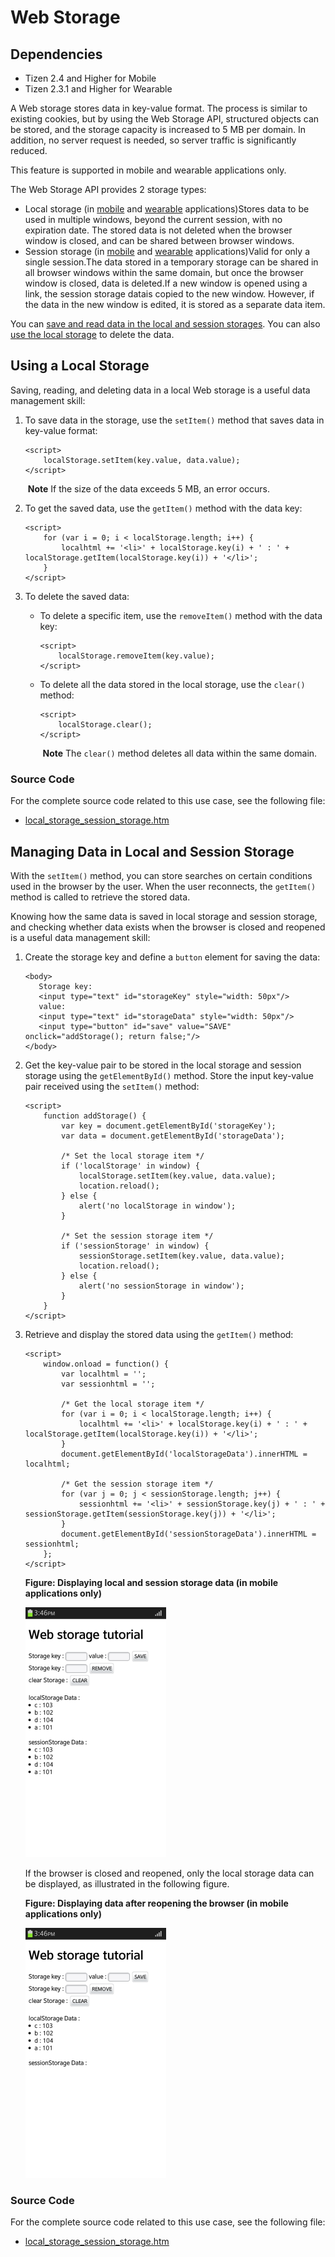 # Web Storage

## Dependencies

- Tizen 2.4 and Higher for Mobile
- Tizen 2.3.1 and Higher for Wearable

A Web storage stores data in key-value format. The process is similar to existing cookies, but by using the Web Storage API, structured objects can be stored, and the storage capacity is increased to 5 MB per domain. In addition, no server request is needed, so server traffic is significantly reduced.

This feature is supported in mobile and wearable applications only.

The Web Storage API provides 2 storage types:

- Local storage (in [mobile](http://www.w3.org/TR/2015/CR-webstorage-20150609/#the-localstorage-attribute) and [wearable](http://www.w3.org/TR/2011/WD-webstorage-20110901/#the-localstorage-attribute) applications)Stores data to be used in multiple windows, beyond the current session, with no expiration date. The stored data is not deleted when the browser window is closed, and can be shared between browser windows.
- Session storage (in [mobile](http://www.w3.org/TR/2015/CR-webstorage-20150609/#the-sessionstorage-attribute) and [wearable](http://www.w3.org/TR/2011/WD-webstorage-20110901/#the-sessionstorage-attribute) applications)Valid for only a single session.The data stored in a temporary storage can be shared in all browser windows within the same domain, but once the browser window is closed, data is deleted.If a new window is opened using a link, the session storage datais copied to the new window. However, if the data in the new window is edited, it is stored as a separate data item.

You can [save and read data in the local and session storages](./w3c/storage/web-storage-w.md#save). You can also [use the local storage](./w3c/storage/web-storage-w.md#use) to delete the data.

## Using a Local Storage

Saving, reading, and deleting data in a local Web storage is a useful data management skill:

1. To save data in the storage, use the `setItem()` method that saves data in key-value format:

   ```
   <script>
       localStorage.setItem(key.value, data.value);
   </script>
   ```

   ​	**Note**	If the size of the data exceeds 5 MB, an error occurs.

2. To get the saved data, use the `getItem()` method with the data key:

   ```
   <script>
       for (var i = 0; i < localStorage.length; i++) {
           localhtml += '<li>' + localStorage.key(i) + ' : ' + localStorage.getItem(localStorage.key(i)) + '</li>';
       }
   </script>
   ```

3. To delete the saved data: 

   - To delete a specific item, use the `removeItem()` method with the data key:

     ```
     <script>
         localStorage.removeItem(key.value);
     </script>
     ```

   - To delete all the data stored in the local storage, use the `clear()` method:

     ```
     <script>
         localStorage.clear();
     </script>
     ```

     ​	**Note**	The `clear()` method deletes all data within the same domain.

### Source Code

For the complete source code related to this use case, see the following file:

- [local_storage_session_storage.htm](http://download.tizen.org/misc/examples/w3c_html5/storage/web_storage)

## Managing Data in Local and Session Storage

With the `setItem()` method, you can store searches on certain conditions used in the browser by the user. When the user reconnects, the `getItem()` method is called to retrieve the stored data.

Knowing how the same data is saved in local storage and session storage, and checking whether data exists when the browser is closed and reopened is a useful data management skill: 

1. Create the storage key and define a `button` element for saving the data:

   ```
   <body>
      Storage key:
      <input type="text" id="storageKey" style="width: 50px"/>
      value:
      <input type="text" id="storageData" style="width: 50px"/>
      <input type="button" id="save" value="SAVE" onclick="addStorage(); return false;"/>
   </body>
   ```

2. Get the key-value pair to be stored in the local storage and session storage using the `getElementById()` method. Store the input key-value pair received using the `setItem()` method:

   ```
   <script>
       function addStorage() {
           var key = document.getElementById('storageKey');
           var data = document.getElementById('storageData');

           /* Set the local storage item */
           if ('localStorage' in window) {
               localStorage.setItem(key.value, data.value);
               location.reload();
           } else {
               alert('no localStorage in window');
           }

           /* Set the session storage item */
           if ('sessionStorage' in window) {
               sessionStorage.setItem(key.value, data.value);
               location.reload();
           } else {
               alert('no sessionStorage in window');
           }
       }
   </script>
   ```

3. Retrieve and display the stored data using the `getItem()` method:

   ```
   <script>
       window.onload = function() {
           var localhtml = '';
           var sessionhtml = '';

           /* Get the local storage item */
           for (var i = 0; i < localStorage.length; i++) {
               localhtml += '<li>' + localStorage.key(i) + ' : ' + localStorage.getItem(localStorage.key(i)) + '</li>';
           }
           document.getElementById('localStorageData').innerHTML = localhtml;

           /* Get the session storage item */
           for (var j = 0; j < sessionStorage.length; j++) {
               sessionhtml += '<li>' + sessionStorage.key(j) + ' : ' + sessionStorage.getItem(sessionStorage.key(j)) + '</li>';
           }
           document.getElementById('sessionStorageData').innerHTML = sessionhtml;
       };
   </script>
   ```

   **Figure: Displaying local and session storage data (in mobile applications only)**

   ![Displaying local and session storage data (in mobile applications only)](./media/web_storage1.png)

   If the browser is closed and reopened, only the local storage data can be displayed, as illustrated in the following figure.

   **Figure: Displaying data after reopening the browser (in mobile applications only)**

   ![Displaying data after reopening the browser (in mobile applications only)](./media/web_storage2.png)

### Source Code

For the complete source code related to this use case, see the following file:

- [local_storage_session_storage.htm](http://download.tizen.org/misc/examples/w3c_html5/storage/web_storage)